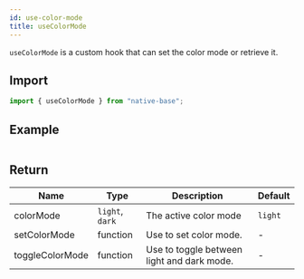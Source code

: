 ```yaml
---
id: use-color-mode
title: useColorMode
---
```


`useColorMode` is a custom hook that can set the color mode or retrieve it.

## Import

```jsx
import { useColorMode } from "native-base";
```

## Example

```ComponentSnackPlayer path=hooks,useColorMode,Basic.tsx

```

## Return

| Name            | Type            | Description                                | Default |
| --------------- | --------------- | ------------------------------------------ | ------- |
| colorMode       | `light`, `dark` | The active color mode                      | `light` |
| setColorMode    | function        | Use to set color mode.                     | -       |
| toggleColorMode | function        | Use to toggle between light and dark mode. | -       |
